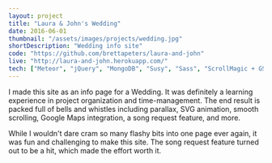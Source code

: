 ```yaml
---
layout: project
title: "Laura & John's Wedding"
date: 2016-06-01
thumbnail: "/assets/images/projects/wedding.jpg"
shortDescription: "Wedding info site"
code: "https://github.com/brettapeters/laura-and-john"
live: "http://laura-and-john.herokuapp.com/"
tech: ["Meteor", "jQuery", "MongoDB", "Susy", "Sass", "ScrollMagic + GSAP"]
---
```


I made this site as an info page for a Wedding. It was definitely a learning experience in project organization and time-management. The end result is packed full of bells and whistles including parallax, SVG animation, smooth scrolling, Google Maps integration, a song request feature, and more.


While I wouldn't dare cram so many flashy bits into one page ever again, it was fun and challenging to make this site. The song request feature turned out to be a hit, which made the effort worth it.